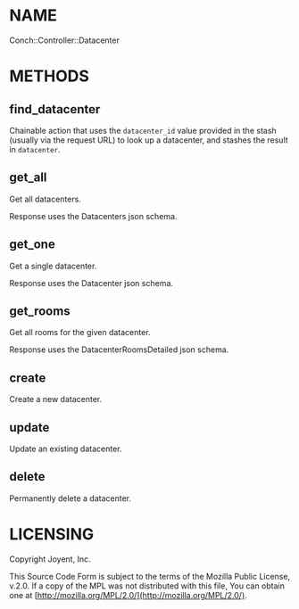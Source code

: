 # NAME

Conch::Controller::Datacenter

# METHODS

## find\_datacenter

Chainable action that uses the `datacenter_id` value provided in the stash (usually via the
request URL) to look up a datacenter, and stashes the result in `datacenter`.

## get\_all

Get all datacenters.

Response uses the Datacenters json schema.

## get\_one

Get a single datacenter.

Response uses the Datacenter json schema.

## get\_rooms

Get all rooms for the given datacenter.

Response uses the DatacenterRoomsDetailed json schema.

## create

Create a new datacenter.

## update

Update an existing datacenter.

## delete

Permanently delete a datacenter.

# LICENSING

Copyright Joyent, Inc.

This Source Code Form is subject to the terms of the Mozilla Public License,
v.2.0. If a copy of the MPL was not distributed with this file, You can obtain
one at [http://mozilla.org/MPL/2.0/](http://mozilla.org/MPL/2.0/).
